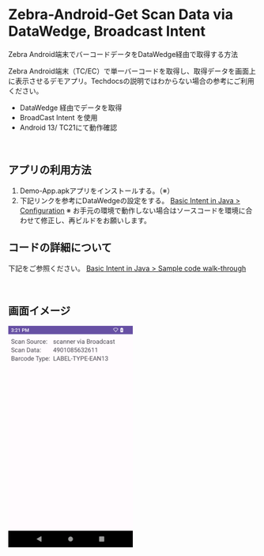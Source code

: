 # Zebra-Android-Get Scan Data via DataWedge, Broadcast Intent
 Zebra Android端末でバーコードデータをDataWedge経由で取得する方法

Zebra Android端末（TC/EC）で単一バーコードを取得し、取得データを画面上に表示させるデモアプリ。Techdocsの説明ではわからない場合の参考にご利用ください。

- DataWedge 経由でデータを取得
- BroadCast Intent を使用
- Android 13/ TC21にて動作確認

</br>

## アプリの利用方法

1. Demo-App.apkアプリをインストールする。（※）
2. 下記リンクを参考にDataWedgeの設定をする。
[Basic Intent in Java > Configuration](https://techdocs.zebra.com/datawedge/latest/guide/samples/basicintent1/)
※ お手元の環境で動作しない場合はソースコードを環境に合わせて修正し、再ビルドをお願いします。

## コードの詳細について

下記をご参照ください。
[Basic Intent in Java > Sample code walk-through](https://techdocs.zebra.com/datawedge/latest/guide/samples/basicintent1/)


</br>

## 画面イメージ
<img src="./image.png" width="50%">
